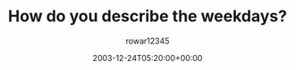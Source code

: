 ---
title: 'How do you describe the weekdays?'
posts: 1
hash: 't171'
author: 'rowar12345'
date: 2003-12-24T05:20:00+00:00
sources:
  - http://forums.tokipona.org/viewtopic.php%3Ft=171.html
---